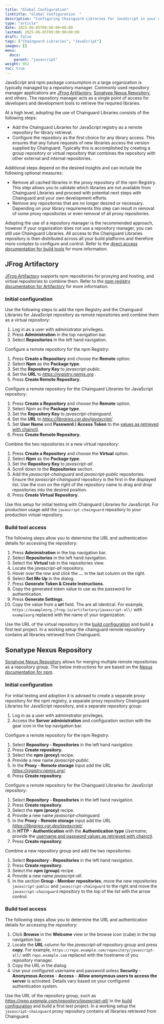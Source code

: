 ```yaml
---
title: "Global Configuration"
linktitle: "Global Configuration  "
description: "Configuring Chainguard Libraries for JavaScript in your organization"
type: "article"
date: 2025-06-05T09:00:00+00:00
lastmod: 2025-06-05T09:00:00+00:00
draft: false
tags: ["Chainguard Libraries", "JavaScript"]
images: []
menu:
  docs:
    parent: "javascript"
weight: 052
toc: true
---
```


JavaScript and npm package consumption in a large organization is typically
managed by a repository manager. Commonly used repository manager applications
are [JFrog Artifactory](https://jfrog.com/artifactory/), [Sonatype Nexus
Repository](https://www.sonatype.com/products/sonatype-nexus-repository), and
others. The repository manager acts as a single point of access for developers
and development tools to retrieve the required libraries.

At a high level, adopting the use of Chainguard Libraries consists of the
following steps:

* Add the Chainguard Libraries for JavaScript registry as a remote repository
  for library retrieval.
* Configure the repository as the first choice for any library access. This
  ensures that any future requests of new libraries access the version supplied
  by Chainguard. Typically this is accomplished by creating a group repository
  or virtual repository that combines the repository with other external and
  internal repositories.

Additional steps depend on the desired insights and can include the following
optional measures:

* Remove all cached libraries in the proxy repository of the npm Registry. This
  step allows you to validate which libraries are not available from Chainguard
  Libraries and proceed with potential next steps with Chainguard and your own
  development efforts. 
* Remove any repositories that are no longer desired or necessary. Depending on
  your library requirements this step can result in removal of some proxy
  repositories or even removal of all proxy repositories. 

Adopting the use of a repository manager is the recommended approach, however if
your organization does not use a repository manager, you can still use
Chainguard Libraries. All access to the Chainguard Libraries repository is then
distributed across all your build platforms and therefore more complex to
configure and control. Refer to the [direct access documentation for build
tools](/chainguard/libraries/javascript/build-configuration/#direct-access) for more
information.

<!-- Removed for now for testing 
<a name="cloudsmith"></a>

## Cloudsmith

[Cloudsmith](https://cloudsmith.com/) supports npm registries repositories for
proxying and hosting. Refer to the [npm registry
documentation](https://help.cloudsmith.io/docs/npm-registry) and the [npm
Upstream
documentation](https://help.cloudsmith.io/docs/upstream-proxying-caching#create-a-npm-upstream)
for Cloudsmith for more information. Cloudsmith supports combining repositories
by defining multiple upstream repositories.

### Initial configuration

Use the following steps to add a repository with the npm registry and the
Chainguard Libraries for JavaScript repository as npm upstream repositories.

Configure a *javascript-all* repository:

1. Log in as a user with administrator privileges.
1. Select the **Repositories** tab near the top of the screen.
1. On the **Repositories** page, click the **+ New repository** button.
1. Enter the name *javascript-all* for your new repository. The name should
   include *javascript* to identify the ecosystem. This convention helps
   avoid confusion since repositories in Cloudsmith are multi-format.
1. Select a storage region that is appropriate for your organization and
   infrastructure.
1. Press **+ Create Repository**.

Configure an upstream proxy for the npm registry:

1. Click the name of the new *javascript-all* repository on the repositories
   page to configure it.
1. Access the **Upstreams** tab and click **+ Add Upstream Proxy**.
1. Configure an upstream proxy with the format **npm** and the following details:
1. Configure another upstream proxy with the following details
    * **Name** *javascript-public*
    * **Priority** *2*
    * **Upstream URL** *https://registry.npmjs.org/*
    * **Mode** *Cache and Proxy*
1. Press **Create Upstream Proxy**.

Configure an upstream proxy for the Chainguard Libraries for JavaScript repository:

1. Click the name of the new *javascript-chainguard* repository on the repositories
   page to configure it.
1. Access the **Upstreams** tab and click **+ Add Upstream Proxy**.
1. Configure an upstream proxy with the format **npm** and the following details:
    * **Name** *javascript-chainguard*
    * **Priority** *1*
    * **Proxy URL** *https://libraries.cgr.dev/javascript/*
    * **Mode** *Cache and Proxy*
    * Add the **Username** and **Password** value from [Chainguard Libraries
      access](/chainguard/libraries/access/) in **Authentication Settings**
1. Press **Create Upstream Proxy**.

Use this setup for initial testing with Chainguard Libraries for JavaScript. For
production usage, add the `javascript-chainguard` upstream proxy to your production
repository.

### Build tool access


-->

<a name="artifactory"></a>

## JFrog Artifactory

[JFrog Artifactory](https://jfrog.com/artifactory/) supports npm repositories
for proxying and hosting, and virtual repositories to combine them. Refer to the
[npm registry documentation for
Artifactory](https://jfrog.com/help/r/jfrog-artifactory-documentation/npm-registry)
for more information.

### Initial configuration

Use the following steps to add the npm Registry and the Chainguard Libraries for
JavaScript repository as remote repositories and combine them as a virtual
repository:

1. Log in as a user with administrator privileges.
1. Press **Administration** in the top navigation bar.
1. Select **Repositories** in the left hand navigation.

Configure a remote repository for the npm Registry:

1. Press **Create a Repository** and choose the **Remote** option.
1. Select **Npm** as the **Package type**.
1. Set the **Repository Key** to *javascript-public*.
1. Set the **URL** to *https://registry.npmjs.org* .
1. Press **Create Remote Repository**.

Configure a remote repository for the Chainguard Libraries for JavaScript
repository:

1. Press **Create a Repository** and choose the **Remote** option.
1. Select *Npm* as the **Package type**.
1. Set the **Repository Key** to *javascript-chainguard*.
1. Set the **URL** to *https://libraries.cgr.dev/javascript/*.
1. Set **User Name** and **Password / Access Token** to the [values as retrieved
   with chainctl](/chainguard/libraries/access/).
1. Press **Create Remote Repository**.

Combine the two repositories in a new virtual repository:

1. Press **Create a Repository** and choose the **Virtual** option.
1. Select **Npm** as the **Package type**.
1. Set the **Repository Key** to *javascript-all*.
1. Scroll down to the **Repositories** section.
1. Add the *javascript-chainguard* and *javascript-public* repositories. Ensure
   the *javascript-chainguard* repository is the first in the displayed list.
   Use the icon on the right of the repository name to drag and drop
   repositories into the desired position.
1. Press **Create Virtual Repository**.

Use this setup for initial testing with Chainguard Libraries for JavaScript. For
production usage add the `javascript-chainguard` repository to your production
virtual repository.

### Build tool access

The following steps allow you to determine the URL and authentication details
for accessing the repository:

1. Press **Administration** in the top navigation bar.
1. Select **Repositories** in the left hand navigation.
1. Select the **Virtual** tab in the repositories view.
1. Locate the *javascript-all* repository.
1. Hover over the row and click the **...** in the last column on the right.
1. Select **Set Me Up** in the dialog.
1. Press **Generate Token & Create Instructions**.
1. Copy the generated token value to use as the password for authentication.
1. Press **Generate Settings**.
1. Copy the value from a **url** field. The are all identical. For example,
   `https://exampleorg.jfrog.io/artifactory/javascript-all/` with `exampleorg`
   replaced with the name of your organization.

Use the URL of the virtual repository in the [build
configuration](/chainguard/libraries/javascript/build-configuration/) and build a
first test project. In a working setup the chainguard remote repository contains
all libraries retrieved from Chainguard.

<a name="nexus"></a>

## Sonatype Nexus Repository

[Sonatype Nexus
Repository](https://www.sonatype.com/products/sonatype-nexus-repository) allows
for merging multiple remote repositories as a repository group. The below
instructions for  are based on the [Nexus documentation for
npm](https://help.sonatype.com/en/npm-registry.html).

### Initial configuration

For initial testing and adoption it is advised to create a separate proxy
repository for the npm registry, a separate proxy repository Chainguard
Libraries for JavaScript repository, and a separate repository group:

1. Log in as a user with administrator privileges.
1. Access the **Server administration** and configuration section with the gear
   icon in the top navigation bar.

Configure a remote repository for the npm Registry:

1. Select **Repository - Repositories** in the left hand navigation.
1. Press **Create repository**.
1. Select the **npm (proxy)** recipe.
1. Provide a new name *javascript-public*.
1. In the **Proxy - Remote storage** input add the URL
   *https://registry.npmjs.org/*.
1. Press **Create repository**.

Configure a remote repository for the Chainguard Libraries for JavaScript
repository:

1. Select **Repository - Repositories** in the left hand navigation.
1. Press **Create repository**.
1. Select the **npm (proxy)** recipe.
1. Provide a new name *javascript-chainguard*.
1. In the **Proxy - Remote storage** input add the URL
   *https://libraries.cgr.dev/javascript/*.
1. In **HTTP - Authentication** with the **Authentication type** *Username*,
   provide the [username and password values as retrieved with
   chainctl](/chainguard/libraries/access/).
1. Press **Create repository**. 

Combine a new repository group and add the two repositories:

1. Select **Repository - Repositories** in the left hand navigation.
1. Press **Create repository**.
1. Select the **npm (group)** recipe.
1. Provide a new name *javascript-all*.
1. In the section **Group - Member repositories**, move the new repositories
   `javascript-public` and `javascript-chainguard` to the right and move the
   `javascript-chainguard` repository to the top of the list with the arrow
   control.

### Build tool access

The following steps allow you to determine the URL and authentication details
for accessing the repository:

1. Click **Browse** in the **Welcome** view or the browse icon (cube) in the top
   navigation bar.
1. Locate the **URL** column for the *javascript-all* repository group and press
   **copy**. For example, `https://repo.example.com/repository/javascript-all/`
   with `repo.example.com` replaced with the hostname of you repository manager.
1. Copy the URL in the dialog.
1. Use your configured username and password unless **Security** - **Anonymous
   Access** - **Access** - **Allow anonymous users to access the server** is
   activated. Details vary based on your configured authentication system.

Use the URL of the repository group, such as
*https://repo.example.com/repository/javascript-all/* in the [build
configuration](/chainguard/libraries/javascript/build-configuration/) and build a
first test project. In a working setup the `javascript-chainguard` proxy
repository contains all libraries retrieved from Chainguard.
